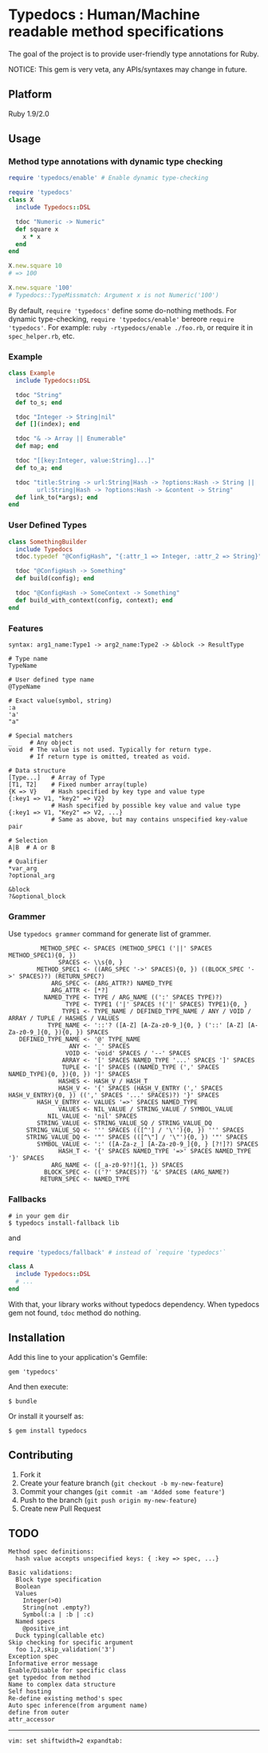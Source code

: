 # Typedocs : Human/Machine readable method specifications

The goal of the project is to provide user-friendly type annotations for Ruby.

NOTICE: This gem is very veta, any APIs/syntaxes may change in future.

## Platform

Ruby 1.9/2.0

## Usage

### Method type annotations with dynamic type checking

```ruby
require 'typedocs/enable' # Enable dynamic type-checking

require 'typedocs'
class X
  include Typedocs::DSL

  tdoc "Numeric -> Numeric"
  def square x
    x * x
  end
end

X.new.square 10
# => 100

X.new.square '100'
# Typedocs::TypeMissmatch: Argument x is not Numeric('100')
```

By default, `require 'typedocs'` define some do-nothing methods.
For dynamic type-checking, `require 'typedocs/enable'` bereore `require 'typedocs'`.
For example: `ruby -rtypedocs/enable ./foo.rb`, or require it in `spec_helper.rb`, etc.

### Example
```ruby
class Example
  include Typedocs::DSL

  tdoc "String"
  def to_s; end

  tdoc "Integer -> String|nil"
  def [](index); end

  tdoc "& -> Array || Enumerable"
  def map; end

  tdoc "[[key:Integer, value:String]...]"
  def to_a; end

  tdoc "title:String -> url:String|Hash -> ?options:Hash -> String ||
        url:String|Hash -> ?options:Hash -> &content -> String"
  def link_to(*args); end
end
```

### User Defined Types

```ruby
class SomethingBuilder
  include Typedocs
  tdoc.typedef "@ConfigHash", "{:attr_1 => Integer, :attr_2 => String}"

  tdoc "@ConfigHash -> Something"
  def build(config); end

  tdoc "@ConfigHash -> SomeContext -> Something"
  def build_with_context(config, context); end
end
```

### Features

```
syntax: arg1_name:Type1 -> arg2_name:Type2 -> &block -> ResultType

# Type name
TypeName

# User defined type name
@TypeName

# Exact value(symbol, string)
:a
'a'
"a"

# Special matchers
_     # Any object
void  # The value is not used. Typically for return type.
      # If return type is omitted, treated as void.

# Data structure
[Type...]   # Array of Type
[T1, T2]    # Fixed number array(tuple)
{K => V}    # Hash specified by key type and value type
{:key1 => V1, "key2" => V2}
            # Hash specified by possible key value and value type
{:key1 => V1, "Key2" => V2, ...}
            # Same as above, but may contains unspecified key-value pair

# Selection
A|B  # A or B

# Qualifier
*var_arg
?optional_arg

&block
?&optional_block
```

### Grammer

Use `typedocs grammer` command for generate list of grammer.

```
         METHOD_SPEC <- SPACES (METHOD_SPEC1 ('||' SPACES METHOD_SPEC1){0, })
              SPACES <- \\s{0, }
        METHOD_SPEC1 <- ((ARG_SPEC '->' SPACES){0, }) ((BLOCK_SPEC '->' SPACES)?) (RETURN_SPEC?)
            ARG_SPEC <- (ARG_ATTR?) NAMED_TYPE
            ARG_ATTR <- [*?]
          NAMED_TYPE <- TYPE / ARG_NAME ((':' SPACES TYPE)?)
                TYPE <- TYPE1 ('|' SPACES !('|' SPACES) TYPE1){0, }
               TYPE1 <- TYPE_NAME / DEFINED_TYPE_NAME / ANY / VOID / ARRAY / TUPLE / HASHES / VALUES
           TYPE_NAME <- '::'? ([A-Z] [A-Za-z0-9_]{0, } ('::' [A-Z] [A-Za-z0-9_]{0, }){0, }) SPACES
   DEFINED_TYPE_NAME <- '@' TYPE_NAME
                 ANY <- '_' SPACES
                VOID <- 'void' SPACES / '--' SPACES
               ARRAY <- '[' SPACES NAMED_TYPE '...' SPACES ']' SPACES
               TUPLE <- '[' SPACES ((NAMED_TYPE (',' SPACES NAMED_TYPE){0, }){0, }) ']' SPACES
              HASHES <- HASH_V / HASH_T
              HASH_V <- '{' SPACES (HASH_V_ENTRY (',' SPACES HASH_V_ENTRY){0, }) ((',' SPACES '...' SPACES)?) '}' SPACES
        HASH_V_ENTRY <- VALUES '=>' SPACES NAMED_TYPE
              VALUES <- NIL_VALUE / STRING_VALUE / SYMBOL_VALUE
           NIL_VALUE <- 'nil' SPACES
        STRING_VALUE <- STRING_VALUE_SQ / STRING_VALUE_DQ
     STRING_VALUE_SQ <- ''' SPACES (([^'] / '\''){0, }) ''' SPACES
     STRING_VALUE_DQ <- '"' SPACES (([^\"] / '\"'){0, }) '"' SPACES
        SYMBOL_VALUE <- ':' ([A-Za-z_] [A-Za-z0-9_]{0, } [?!]?) SPACES
              HASH_T <- '{' SPACES NAMED_TYPE '=>' SPACES NAMED_TYPE '}' SPACES
            ARG_NAME <- ([_a-z0-9?!]{1, }) SPACES
          BLOCK_SPEC <- (('?' SPACES)?) '&' SPACES (ARG_NAME?)
         RETURN_SPEC <- NAMED_TYPE
```

### Fallbacks

```
# in your gem dir
$ typedocs install-fallback lib
```

and

```ruby
require 'typedocs/fallback' # instead of `require 'typedocs'`

class A
  include Typedocs::DSL
  # ...
end
```

With that, your library works without typedocs dependency.
When typedocs gem not found, `tdoc` method do nothing.

## Installation

Add this line to your application's Gemfile:

    gem 'typedocs'

And then execute:

    $ bundle

Or install it yourself as:

    $ gem install typedocs

## Contributing

1. Fork it
2. Create your feature branch (`git checkout -b my-new-feature`)
3. Commit your changes (`git commit -am 'Added some feature'`)
4. Push to the branch (`git push origin my-new-feature`)
5. Create new Pull Request

## TODO

    Method spec definitions:
      hash value accepts unspecified keys: { :key => spec, ...}

    Basic validations:
      Block type specification
      Boolean
      Values
        Integer(>0)
        String(not .empty?)
        Symbol(:a | :b | :c)
      Named specs
        @positive_int
      Duck typing(callable etc)
    Skip checking for specific argument
      foo 1,2,skip_validation('3')
    Exception spec
    Informative error message
    Enable/Disable for specific class
    get typedoc from method
    Name to complex data structure
    Self hosting
    Re-define existing method's spec
    Auto spec inference(from argument name)
    define from outer
    attr_accessor


* * * * *


    vim: set shiftwidth=2 expandtab:
